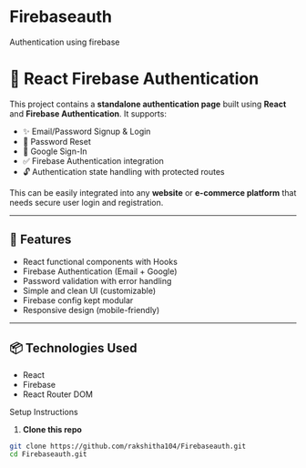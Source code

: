 # Firebaseauth
Authentication using firebase

# 🔐 React Firebase Authentication

This project contains a **standalone authentication page** built using **React** and **Firebase Authentication**. It supports:

- ✨ Email/Password Signup & Login  
- 🔁 Password Reset  
- 🔐 Google Sign-In  
- ✅ Firebase Authentication integration  
- 🔓 Authentication state handling with protected routes  

This can be easily integrated into any **website** or **e-commerce platform** that needs secure user login and registration.

---

## 🚀 Features

- React functional components with Hooks
- Firebase Authentication (Email + Google)
- Password validation with error handling
- Simple and clean UI (customizable)
- Firebase config kept modular
- Responsive design (mobile-friendly)

---

## 📦 Technologies Used

- React
- Firebase
- React Router DOM

 Setup Instructions

1. **Clone this repo**

```bash
git clone https://github.com/rakshitha104/Firebaseauth.git
cd Firebaseauth.git
